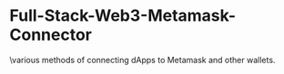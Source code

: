 # Full-Stack-Web3-Metamask-Connector

\various methods of connecting dApps to Metamask and other wallets.
